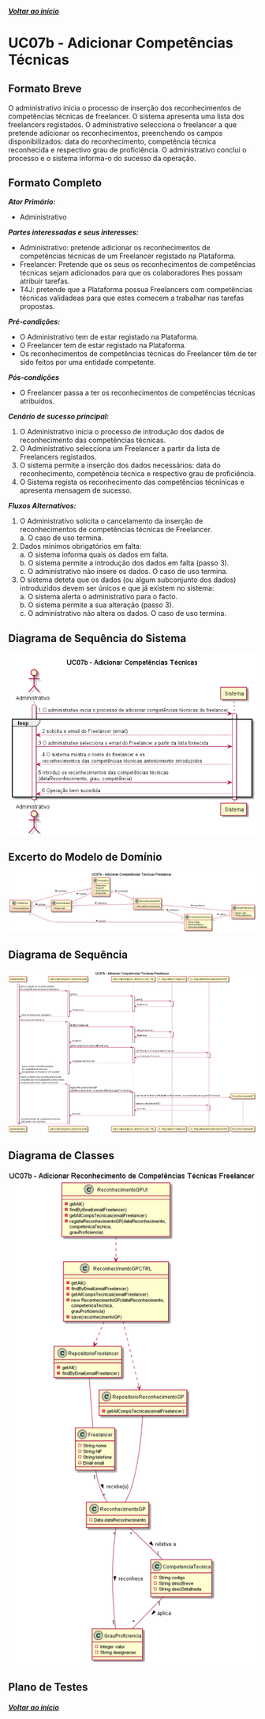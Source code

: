 ##### [Voltar ao início](https://github.com/blestonbandeiraUPSKILL/upskill_java1_labprg_grupo2/tree/main/README.md)

# UC07b - Adicionar Competências Técnicas

## Formato Breve

O administrativo inicia o processo de inserção dos reconhecimentos de competências técnicas de freelancer. O sistema apresenta uma lista dos freelancers registados. O administrativo selecciona o freelancer a que pretende adicionar os reconhecimentos, preenchendo os campos disponibilizados: data do reconhecimento, competência técnica reconhecida e respectivo grau de proficiência. O administrativo conclui o processo e o sistema informa-o do sucesso da operação.

## Formato Completo

**_Ator Primário:_**

- Administrativo

**_Partes interessadas e seus interesses:_**

- Administrativo: pretende adicionar os reconhecimentos de competências técnicas de um Freelancer registado na Plataforma.
- Freelancer: Pretende que os seus os reconhecimentos de competências técnicas sejam adicionados para que os colaboradores lhes possam atribuir tarefas.
- T4J: pretende que a Plataforma possua Freelancers com competências técnicas validadeas para que estes comecem a trabalhar nas tarefas propostas.

**_Pré-condições:_**

- O Administrativo tem de estar registado na Plataforma.
- O Freelancer tem de estar registado na Plataforma.
- Os reconhecimentos de competências técnicas do Freelancer têm de ter sido feitos por uma entidade competente.

**_Pós-condições_**

- O Freelancer passa a ter os reconhecimentos de competências técnicas atribuídos.

**_Cenário de sucesso principal:_**

1. O Administrativo inicia o processo de introdução dos dados de reconhecimento das competências técnicas.
2. O Administrativo selecciona um Freelancer a partir da lista de Freelancers registados.
3. O sistema permite a inserção dos dados necessários: data do reconhecimento, competência técnica e respectivo grau de proficiência.
4. O Sistema regista os reconhecimento das competências técninicas e apresenta mensagem de sucesso.

**_Fluxos Alternativos:_**

1. O Administrativo solicita o cancelamento da inserção de reconhecimentos de competências técnicas de Freelancer. <br/>
    a. O caso de uso termina.
2. Dados mínimos obrigatórios em falta: <br/>
  a. O sistema informa quais os dados em falta. <br/>
  b. O sistema permite a introdução dos dados em falta (passo 3). <br/>
  c. O administrativo não insere os dados. O caso de uso termina.
3. O sistema deteta que os dados (ou algum subconjunto dos dados) introduzidos devem ser únicos e que já existem no sistema:<br/>
  a. O sistema alerta o administrativo para o facto.<br/>
  b. O sistema permite a sua alteração (passo 3).<br/>
  c. O administrativo não altera os dados. O caso de uso termina.


## Diagrama de Sequência do Sistema
![UC07b_Adicionar_Competencias_Tecnicas_Diagrama_Sequencia_Sistema](UC07b_Adicionar_Competencias_Tecnicas_SSD.png)

## Excerto do Modelo de Domínio
![UC07b_Adicionar_Competencias_Tecnicas_Modelo_Dominio](UC07b_Adicionar_Competencias_Tecnicas_Modelo_Dominio.png)

## Diagrama de Sequência <br/>
![UC07b_Adicionar_Competencias_Tecnicas_Diagrama_Sequencia](UC07b_Adicionar_Competencias_Tecnicas_Diagrama_Sequencia.png)

## Diagrama de Classes <br/>
![UC07b_Adicionar_Competencias_Tecnicas_Diagrama_Classes](UC07b_Adicionar_Competencias_Tecnicas_Diagrama_Classes.png)

## Plano de Testes <br/>
[]()

##### [Voltar ao início](https://github.com/blestonbandeiraUPSKILL/upskill_java1_labprg_grupo2/tree/main/README.md)

